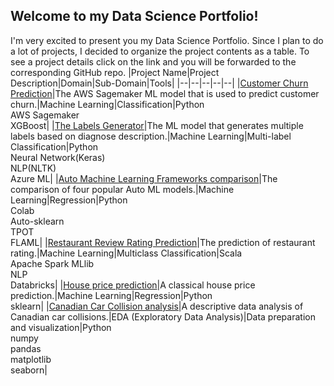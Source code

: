 ## Welcome to my Data Science Portfolio!

I'm very excited to present you my Data Science Portfolio. Since I plan to do a lot of projects, I decided to organize the project contents as a table. 
To see a project  details click on the link and you will be forwarded to the corresponding GitHub repo.
|Project Name|Project Description|Domain|Sub-Domain|Tools|
|--|--|--|--|--|
|[Customer Churn Prediction](https://github.com/boris-korotkov/Customer-Churn-Prediction)|The AWS Sagemaker ML model that is used to predict customer churn.|Machine Learning|Classification|Python<br>AWS Sagemaker<br> XGBoost|
|[The Labels Generator](https://github.com/boris-korotkov/The-Labels-Generator)|The ML model that generates multiple labels based on diagnose description.|Machine Learning|Multi-label Classification|Python<br>Neural Network(Keras)<br>NLP(NLTK)<br>Azure ML|
|[Auto Machine Learning Frameworks comparison](https://github.com/boris-korotkov/Auto-Machine-Learning-Frameworks-comparison)|The comparison of four popular Auto ML models.|Machine Learning|Regression|Python<br>Colab<br>Auto-sklearn<br>TPOT<br>FLAML|
|[Restaurant Review Rating Prediction](https://github.com/boris-korotkov/Restaurant-Review-Rating-Prediction)|The prediction of restaurant rating.|Machine Learning|Multiclass Classification|Scala<br>Apache Spark MLlib<br>NLP<br>Databricks|
|[House price prediction](https://github.com/boris-korotkov/House-price-prediction)|A classical house price prediction.|Machine Learning|Regression|Python<br>sklearn|
|[Canadian Car Collision analysis](https://github.com/boris-korotkov/Canadian-Car-Collision)|A descriptive data analysis of Canadian car collisions.|EDA (Exploratory Data Analysis)|Data preparation and visualization|Python<br>numpy<br>pandas<br>matplotlib<br>seaborn|
